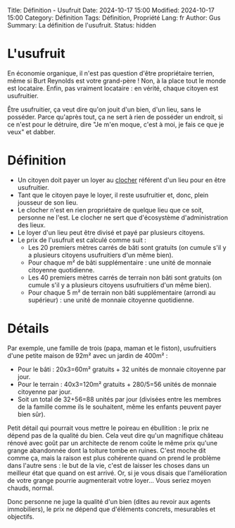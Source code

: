 Title: Définition - Usufruit
Date: 2024-10-17 15:00
Modified: 2024-10-17 15:00
Category: Définition
Tags: Définition, Propriété
Lang: fr
Author: Gus
Summary: La définition de l'usufruit.
Status: hidden

# L'usufruit

En économie organique, il n'est pas question d'être propriétaire terrien, même si Burt Reynolds est votre grand-père !
Non, à la place tout le monde est locataire.
Enfin, pas vraiment locataire : en vérité, chaque citoyen est usufruitier.

Être usufruitier, ça veut dire qu'on jouit d'un bien, d'un lieu, sans le posséder.
Parce qu'après tout, ça ne sert à rien de posséder un endroit, si ce n'est pour le détruire, dire "Je m'en moque, c'est à moi, je fais ce que je veux" et dabber.

# Définition

* Un citoyen doit payer un loyer au [clocher]({filename}/definitions/clocher.md) référent d'un lieu pour en être usufruitier.
* Tant que le citoyen paye le loyer, il reste usufruitier et, donc, plein jousseur de son lieu.
* Le clocher n'est en rien propriétaire de quelque lieu que ce soit, personne ne l'est. Le clocher ne sert que d'écosystème d'administration des lieux.
* Le loyer d'un lieu peut être divisé et payé par plusieurs citoyens.
* Le prix de l'usufruit est calculé comme suit :
    * Les 20 premiers mètres carrés de bâti sont gratuits (on cumule s'il y a plusieurs citoyens usufruitiers d'un même bien).
    * Pour chaque m² de bâti supplémentaire : une unité de monnaie citoyenne quotidienne.
    * Les 40 premiers mètres carrés de terrain non bâti sont gratuits (on cumule s'il y a plusieurs citoyens usufruitiers d'un même bien).
    * Pour chaque 5 m² de terrain non bâti supplémentaire (arrondi au supérieur) : une unité de monnaie citoyenne quotidienne.

# Détails

Par exemple, une famille de trois (papa, maman et le fiston), usufruitiers d'une petite maison de 92m² avec un jardin de 400m² :
* Pour le bâti : 20x3=60m² gratuits + 32 unités de monnaie citoyenne par jour.
* Pour le terrain : 40x3=120m² gratuits + 280/5=56 unités de monnaie citoyenne par jour.
* Soit un total de 32+56=88 unités par jour (divisées entre les membres de la famille comme ils le souhaitent, même les enfants peuvent payer bien sûr).

Petit détail qui pourrait vous mettre le poireau en ébullition : le prix ne dépend pas de la qualité du bien.
Cela veut dire qu'un magnifique château rénové avec goût par un architecte de renom coûte le même prix qu'une grange abandonnée dont la toiture tombe en ruines.
C'est moche dit comme ça, mais la raison est plus cohérente quand on prend le problème dans l'autre sens : le but de la vie, c'est de laisser les choses dans un meilleur état que quand on est arrivé.
Or, si je vous disais que l'amélioration de votre grange pourrie augmenterait votre loyer... Vous seriez moyen chauds, normal.

Donc personne ne juge la qualité d'un bien (dites au revoir aux agents immobiliers), le prix ne dépend que d'éléments concrets, mesurables et objectifs.



